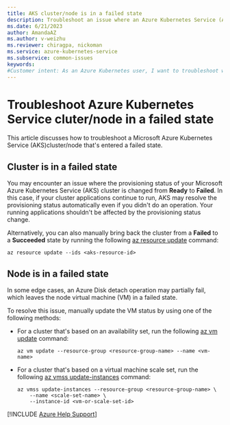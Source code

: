 ```yaml
---
title: AKS cluster/node is in a failed state
description: Troubleshoot an issue where an Azure Kubernetes Service (AKS) cluster/node is in a failed state.
ms.date: 6/21/2023
author: AmandaAZ
ms.author: v-weizhu
ms.reviewer: chiragpa, nickoman
ms.service: azure-kubernetes-service
ms.subservice: common-issues
keywords:
#Customer intent: As an Azure Kubernetes user, I want to troubleshoot why attach my node virtual machine is in a failed state so that I can successfully use my Azure Kubernetes Service (AKS) cluster.
---
```

# Troubleshoot Azure Kubernetes Service cluter/node in a failed state

This article discusses how to troubleshoot a Microsoft Azure Kubernetes Service (AKS)cluster/node that's entered a failed state.

## Cluster is in a failed state

You may encounter an issue where the provisioning status of your Microsoft Azure Kubernetes Service (AKS) cluster is changed from **Ready** to **Failed**. In this case, if your cluster applications continue to run, AKS may resolve the provisioning status automatically even if you didn't do an operation. Your running applications shouldn't be affected by the provisioning status change.

Alternatively, you can also manually bring back the cluster from a **Failed** to a **Succeeded** state by running the following [az resource update](/cli/azure/resource#az-resource-update) command:

```azurecli
az resource update --ids <aks-resource-id>
```

## Node is in a failed state

In some edge cases, an Azure Disk detach operation may partially fail, which leaves the node virtual machine (VM) in a failed state.

To resolve this issue, manually update the VM status by using one of the following methods:

- For a cluster that's based on an availability set, run the following [az vm update](/cli/azure/vm#az-vm-update) command:

  ```azurecli
  az vm update --resource-group <resource-group-name> --name <vm-name>
  ```

- For a cluster that's based on a virtual machine scale set, run the following [az vmss update-instances](/cli/azure/vmss#az-vmss-update-instances) command:

  ```azurecli
  az vmss update-instances --resource-group <resource-group-name> \
      --name <scale-set-name> \
      --instance-id <vm-or-scale-set-id>
  ```

[!INCLUDE [Azure Help Support](../../includes/azure-help-support.md)]
